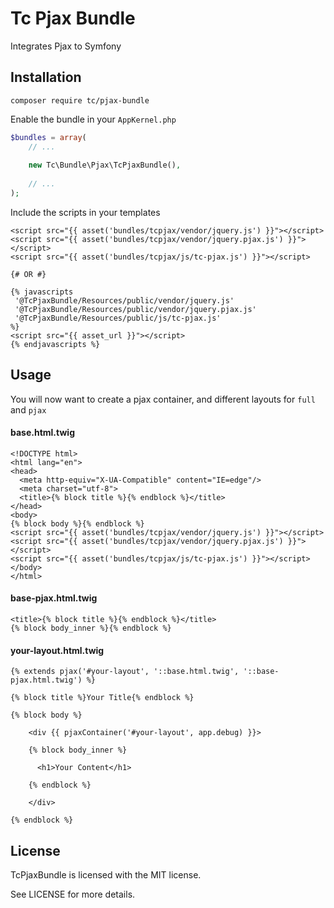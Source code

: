 Tc Pjax Bundle
==============

Integrates Pjax to Symfony


Installation
------------

```
composer require tc/pjax-bundle
```

Enable the bundle in your `AppKernel.php`

```php
$bundles = array(
    // ...
    
    new Tc\Bundle\Pjax\TcPjaxBundle(),
    
    // ...
);
```

Include the scripts in your templates

```twig
<script src="{{ asset('bundles/tcpjax/vendor/jquery.js') }}"></script>
<script src="{{ asset('bundles/tcpjax/vendor/jquery.pjax.js') }}"></script>
<script src="{{ asset('bundles/tcpjax/js/tc-pjax.js') }}"></script>

{# OR #}

{% javascripts
 '@TcPjaxBundle/Resources/public/vendor/jquery.js'
 '@TcPjaxBundle/Resources/public/vendor/jquery.pjax.js'
 '@TcPjaxBundle/Resources/public/js/tc-pjax.js'
%}
<script src="{{ asset_url }}"></script>
{% endjavascripts %}
```


Usage
------

You will now want to create a pjax container, and different layouts for `full` and `pjax`

#### base.html.twig

```twig
<!DOCTYPE html>
<html lang="en">
<head>
  <meta http-equiv="X-UA-Compatible" content="IE=edge"/>
  <meta charset="utf-8">
  <title>{% block title %}{% endblock %}</title>
</head>
<body>
{% block body %}{% endblock %}
<script src="{{ asset('bundles/tcpjax/vendor/jquery.js') }}"></script>
<script src="{{ asset('bundles/tcpjax/vendor/jquery.pjax.js') }}"></script>
<script src="{{ asset('bundles/tcpjax/js/tc-pjax.js') }}"></script>
</body>
</html>
```

#### base-pjax.html.twig

```twig
<title>{% block title %}{% endblock %}</title>
{% block body_inner %}{% endblock %}
```

#### your-layout.html.twig

```twig
{% extends pjax('#your-layout', '::base.html.twig', '::base-pjax.html.twig') %}

{% block title %}Your Title{% endblock %}

{% block body %}

	<div {{ pjaxContainer('#your-layout', app.debug) }}>

    {% block body_inner %}

      <h1>Your Content</h1>

    {% endblock %}

	</div>

{% endblock %}

```


License
-------

TcPjaxBundle is licensed with the MIT license.

See LICENSE for more details.
